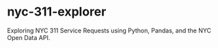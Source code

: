 # nyc-311-explorer
Exploring NYC 311 Service Requests using Python, Pandas, and the NYC Open Data API.
